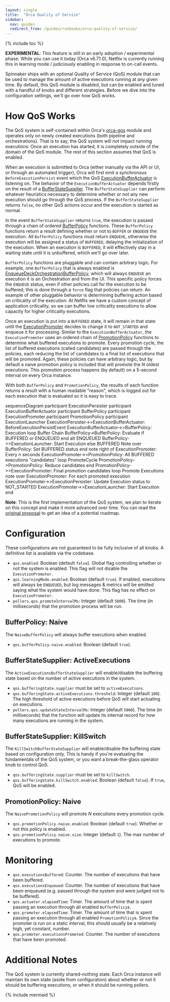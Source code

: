 ```yaml
---
layout: single
title:  "Orca Quality of Service"
sidebar:
  nav: guides
  redirect_from: /guides/runbooks/orca-quality-of-service/
---
```


{% include toc %}

**EXPERIMENTAL**: This feature is still in an early adoption / experimental phase.
While you can use it today (Orca v6.71.0), Netflix is currently running this in learning mode / judiciously enabling in response to on-call events.

Spinnaker ships with an optional Quality of Service (QoS) module that can be used to manage the amount of active executions running at any given time.
By default, this QoS module is disabled, but can be enabled and tuned with a handful of knobs and different strategies.
Before we dive into the configuration settings, we'll go over how QoS works.

# How QoS Works

The QoS system is self-contained within Orca's [orca-qos][module] module and operates only on newly created executions (both pipeline and orchestrations).
That is to say, the QoS system will _not_ impact running executions: Once an execution has started, it is completely outside of the domain of the QoS module.
The rest of this section assumes that QoS is enabled.

When an execution is submitted to Orca (either manually via the API or UI, or through an automated trigger), Orca will first emit a synchronous `BeforeExecutionPersist` event which the QoS [ExecutionBufferActuator][actuator] is listening on.
The behavior of the `ExecutionBufferActuator` depends firstly on the result of a
[BufferStateSupplier][buffer-state-supplier].
The `BufferStateSupplier` can perform whatever heuristics necessary to determine whether or not any new execution should go through the QoS process.
If the `BufferStateSupplier` returns `false`, no other QoS actions occur and the execution is started as normal.

In the event `BufferStateSupplier` returns `true`, the execution is passed through a chain of ordered [BufferPolicy][buffer-policy] functions.
These `BufferPolicy` functions return a result defining whether or not to `BUFFER` or `ENQUEUE` the execution.
All `BufferPolicy` functions must return `ENQUEUE`, otherwise the execution will be assigned a status of `BUFFERED`, delaying the initialization of the execution.
When an execution is `BUFFERED`, it will effectively stay in a waiting state until it is unbuffered, which we'll go over later.

`BufferPolicy` functions are pluggable and can contain arbitrary logic.
For example, one `BufferPolicy` that is always enabled is [EnqueueDeckOrchestrationBufferPolicy][deck-buffer-policy], which will always `ENQUEUE` an execution it is an Orchestration and from the UI.
This specific policy forces the `ENQUEUE` status, even if other policies call for the execution to be buffered; this is done through a `force` flag that policies can return.
An example of other pluggable behavior is determining buffering action based on criticality of the execution: At Netflix we have a custom concept of application criticality, so we can buffer low criticality executions to allow capacity for higher criticality executions.

Once an execution is put into a `BUFFERED` state, it will remain in that state until the [ExecutionPromoter][promoter] decides to change it to `NOT_STARTED` and enqueue it for processing.
Similar to the `ExecutionBufferActuator`, the `ExecutionPromoter` uses an ordered chain of [PromotionPolicy][promotion-policy] functions to determine what buffered executions to promote.
Every promotion cycle, the list of buffered executions (called candidates) are passed through the policies, each reducing the list of candidates to a final list of executions that will be promoted.
Again, these policies can have arbitrary logic, but by default a naive promotion policy is included that will promote the _N_ oldest executions.
This promotion process happens (by default) on a 5-second interval on every Orca instance.

With both `BufferPolicy` and `PromotionPolicy`, the results of each function returns a result with a human readable "reason", which is logged out for each execution that is evaluated so it is easy to trace.

<div class="mermaid">
    sequenceDiagram
    participant ExecutionPersister
    participant ExecutionBufferActuator
    participant BufferPolicy
    participant ExecutionPromoter
    participant PromotionPolicy
    participant ExecutionLauncher
    ExecutionPersister->>ExecutionBufferActuator: BeforeExecutionPersistEvent
    ExecutionBufferActuator->>BufferPolicy: Execution
    loop Buffer Chain
        BufferPolicy->BufferPolicy: Evaluate if BUFFERED or ENQUEUED
    end
    alt ENQUEUED
        BufferPolicy->>ExecutionLauncher: Start Execution
    else BUFFERED
        Note over BufferPolicy: Set BUFFERED status
    end
    note right of ExecutionPromoter: Every n seconds
    ExecutionPromoter->>PromotionPolicy: All BUFFERED executions "candidates"
    loop PromoteCycle
        PromotionPolicy->PromotionPolicy: Reduce candidates
    end
    PromotionPolicy->>ExecutionPromoter: Final promotion candidates
    loop Promote Executions
        note over ExecutionPromoter: For each promoted execution
        ExecutionPromoter->>ExecutionPersister: Update Execution status to NOT_STARTED
        ExecutionPromoter->>ExecutionLauncher: Start Execution
    end
</div>

**Note**: This is the first implementation of the QoS system, we plan to iterate on this concept and make it more advanced over time.
You can read the [original proposal][proposal] to get an idea of a potential roadmap.

# Configuration

These configurations are not guaranteed to be fully inclusive of all knobs.
A definitive list is available via the codebase.

* `qos.enabled`: Boolean (default `false`). Global flag controlling whether or not the system is enabled. This flag will not disable the `ExecutionPromoter`.
* `qos.learningMode.enabled`: Boolean (default `true`). If enabled, executions will always be `ENQUEUED`, but log messages & metrics will be emitted saying what the system would have done. This flag has no effect on `ExecutionPromoter`.
* `pollers.qos.promoteIntervalMs`: Integer (default `5000`). The time (in milliseconds) that the promotion process will be run.

## BufferPolicy: Naive

The `NaiveBufferPolicy` will always buffer executions when enabled.

* `qos.bufferPolicy.naive.enabled`: Boolean (default `true`).

## BufferStateSupplier: ActiveExecutions

The `ActiveExecutionsBufferStateSupplier` will enable/disable the buffering state based on the number of active executions in the system.

* `qos.bufferingState.supplier` must be set to `activeExecutions`.
* `qos.bufferingState.activeExecutions.threshold`: Integer (default `100`). The high threshold of active executions before QoS will start actuating on executions.
* `pollers.qos.updateStateIntervalMs`: Integer (default `5000`). The time (in milliseconds) that the function will update its internal record for how many executions are running in the system.

## BufferStateSupplier: KillSwitch

The `KillSwitchBufferStateSupplier` will enable/disable the buffering state based on configuration only.
This is handy if you're evaluating the fundamentals of the QoS system, or you want a break-the-glass operator knob to control QoS.

* `qos.bufferingState.supplier` must be set to `killSwitch`.
* `qos.bufferingState.killSwitch.enabled`: Boolean (default `false`). If `true`, QoS will be enabled.

## PromotionPolicy: Naive

The `NaivePromotionPolicy` will promote _N_ executions every promotion cycle.

* `qos.promotionPolicy.naive.enabled`: Boolean (default `true`). Whether or not this policy is enabled.
* `qos.promotionPolicy.naive.size`: Integer (default `1`). The max number of executions to promote.

# Monitoring

* `qos.executionsBuffered`: Counter. The number of executions that have been buffered.
* `qos.executionsEnqueued`: Counter. The number of executions that have been enqueued (e.g. passed through the system and were judged not to be buffered).
* `qos.actuator.elapsedTime`: Timer. The amount of time that is spent passing an execution through all enabled `BufferPolicy`s.
* `qos.promoter.elapsedTime`: Timer. The amount of time that is spent passing an execution through all enabled `PromotionPolicy`s. Since the promoter is run on a static interval, this should usually be a relatively high, yet constant, number.
* `qos.promoter.executionsPromoted`: Counter. The number of executions that have been promoted.

# Additional Notes

The QoS system is currently shared-nothing state. Each Orca instance will maintain its own state (aside from configuration) about whether or not it should be buffering executions, or when it should be running pollers.

{% include mermaid %}

[module]: https://github.com/spinnaker/orca/tree/master/orca-qos
[actuator]: https://github.com/spinnaker/orca/blob/master/orca-qos/src/main/kotlin/com/netflix/spinnaker/orca/qos/ExecutionBufferActuator.kt
[buffer-state-supplier]: https://github.com/spinnaker/orca/blob/master/orca-qos/src/main/kotlin/com/netflix/spinnaker/orca/qos/BufferStateSupplier.kt
[buffer-policy]: https://github.com/spinnaker/orca/blob/master/orca-qos/src/main/kotlin/com/netflix/spinnaker/orca/qos/BufferPolicy.kt
[deck-buffer-policy]: https://github.com/spinnaker/orca/blob/master/orca-qos/src/main/kotlin/com/netflix/spinnaker/orca/qos/bufferpolicy/EnqueueDeckOrchestrationsBufferPolicy.kt
[promoter]: https://github.com/spinnaker/orca/blob/master/orca-qos/src/main/kotlin/com/netflix/spinnaker/orca/qos/ExecutionPromoter.kt
[promotion-policy]: https://github.com/spinnaker/orca/blob/master/orca-qos/src/main/kotlin/com/netflix/spinnaker/orca/qos/PromotionPolicy.kt
[proposal]: https://docs.google.com/document/d/1Kq9PjfhUu2o8Awt0YQyXf7L14X_PUsS81oaW6tjlgVY/edit#

